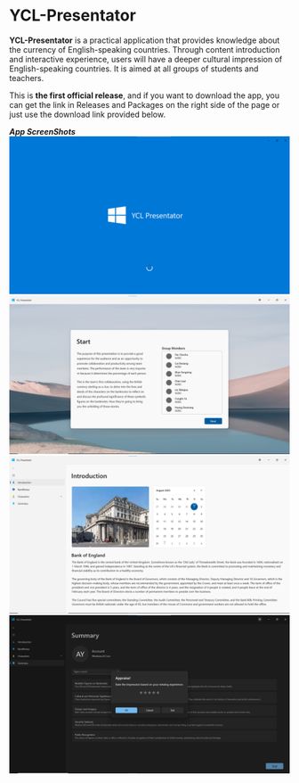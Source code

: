 # YCL-Presentator

**YCL-Presentator** is a practical application that provides knowledge about the currency of English-speaking countries. Through content introduction and interactive experience, users will have a deeper cultural impression of English-speaking countries. It is aimed at all groups of students and teachers.

This is **the first official release**, and if you want to download the app, you can get the link in Releases and Packages on the right side of the page or just use the download link provided below.

**_App ScreenShots_**
![splashpage](splashpage.png)
![startpage](startpage.png)
![mainframe](mainframe.png)
![ratingdialog](ratingdialog.png)
